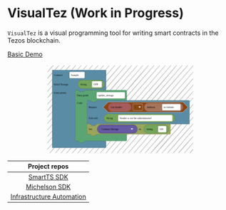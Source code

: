 # VisualTez (Work in Progress)

`VisualTez` is a visual programming tool for writing smart contracts in the Tezos blockchain.

[Basic Demo](https://visualtez.com)

<center>

<img src="public/assets/sample.svg" height="200px">

</center>

| Project repos |
|:-:|
| [SmartTS SDK  ](https://github.com/RomarQ/smartts-sdk) |
| [Michelson SDK](https://github.com/RomarQ/michelson-sdk) |
| [Infrastructure Automation](https://github.com/RomarQ/VisualTez-infra) |
